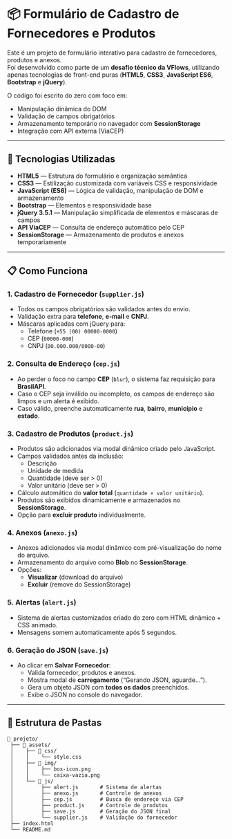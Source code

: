 # 📦 Formulário de Cadastro de Fornecedores e Produtos

Este é um projeto de formulário interativo para cadastro de fornecedores, produtos e anexos.  
Foi desenvolvido como parte de um **desafio técnico da VFlows**, utilizando apenas tecnologias de front-end puras (**HTML5**, **CSS3**, **JavaScript ES6**, **Bootstrap** e **jQuery**).

O código foi escrito do zero com foco em:
- Manipulação dinâmica do DOM
- Validação de campos obrigatórios
- Armazenamento temporário no navegador com **SessionStorage**
- Integração com API externa (ViaCEP)

---

## 🚀 Tecnologias Utilizadas

- **HTML5** — Estrutura do formulário e organização semântica
- **CSS3** — Estilização customizada com variáveis CSS e responsividade
- **JavaScript (ES6)** — Lógica de validação, manipulação de DOM e armazenamento
- **Bootstrap** — Elementos e responsividade base
- **jQuery 3.5.1** — Manipulação simplificada de elementos e máscaras de campos
- **API ViaCEP** — Consulta de endereço automático pelo CEP
- **SessionStorage** — Armazenamento de produtos e anexos temporariamente

---

## 📋 Como Funciona

### 1. Cadastro de Fornecedor (`supplier.js`)
- Todos os campos obrigatórios são validados antes do envio.
- Validação extra para **telefone**, **e-mail** e **CNPJ**.
- Máscaras aplicadas com jQuery para:
  - Telefone (`+55 (00) 00000-0000`)
  - CEP (`00000-000`)
  - CNPJ (`00.000.000/0000-00`)

### 2. Consulta de Endereço (`cep.js`)
- Ao perder o foco no campo **CEP** (`blur`), o sistema faz requisição para **BrasilAPI**.
- Caso o CEP seja inválido ou incompleto, os campos de endereço são limpos e um alerta é exibido.
- Caso válido, preenche automaticamente **rua**, **bairro**, **município** e **estado**.

### 3. Cadastro de Produtos (`product.js`)
- Produtos são adicionados via modal dinâmico criado pelo JavaScript.
- Campos validados antes da inclusão:
  - Descrição
  - Unidade de medida
  - Quantidade (deve ser > 0)
  - Valor unitário (deve ser > 0)
- Cálculo automático do **valor total** (`quantidade × valor unitário`).
- Produtos são exibidos dinamicamente e armazenados no **SessionStorage**.
- Opção para **excluir produto** individualmente.

### 4. Anexos (`anexo.js`)
- Anexos adicionados via modal dinâmico com pré-visualização do nome do arquivo.
- Armazenamento do arquivo como **Blob** no **SessionStorage**.
- Opções:
  - **Visualizar** (download do arquivo)
  - **Excluir** (remove do SessionStorage)

### 5. Alertas (`alert.js`)
- Sistema de alertas customizados criado do zero com HTML dinâmico + CSS animado.
- Mensagens somem automaticamente após 5 segundos.

### 6. Geração do JSON (`save.js`)
- Ao clicar em **Salvar Fornecedor**:
  - Valida fornecedor, produtos e anexos.
  - Mostra modal de **carregamento** (“Gerando JSON, aguarde...”).
  - Gera um objeto JSON com **todos os dados** preenchidos.
  - Exibe o JSON no console do navegador.

---

## 📂 Estrutura de Pastas

```plaintext
📁 projeto/
 ├── 📂 assets/
 │    ├── 📂 css/
 │    │    └── style.css
 │    ├── 📂 img/
 │    │    ├── box-icon.png
 │    │    └── caixa-vazia.png
 │    └── 📂 js/
 │         ├── alert.js       # Sistema de alertas
 │         ├── anexo.js       # Controle de anexos
 │         ├── cep.js         # Busca de endereço via CEP
 │         ├── product.js     # Controle de produtos
 │         ├── save.js        # Geração do JSON final
 │         └── supplier.js    # Validação do fornecedor
 ├── index.html
 └── README.md
